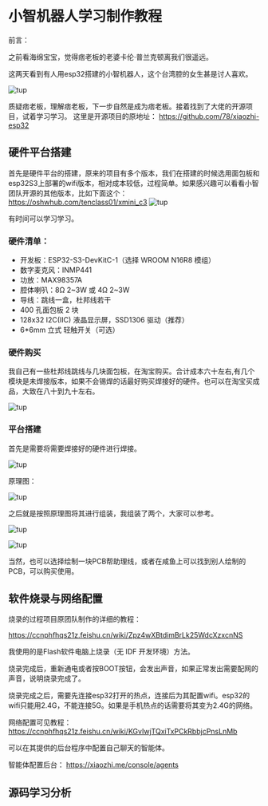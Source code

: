 # 小智机器人学习制作教程

前言：

之前看海绵宝宝，觉得痞老板的老婆卡伦·普兰克顿离我们很遥远。

这两天看到有人用esp32搭建的小智机器人，这个台湾腔的女生甚是讨人喜欢。

![tup](./image/PilaobanLaopo%20(2).webp)

质疑痞老板，理解痞老板，下一步自然是成为痞老板。接着找到了大佬的开源项目，试着学习学习。
这里是开源项目的原地址：
https://github.com/78/xiaozhi-esp32

## 硬件平台搭建

首先是硬件平台的搭建，原来的项目有多个版本，我们在搭建的时候选用面包板和esp32S3上部署的wifi版本，相对成本较低，过程简单。如果感兴趣可以看看小智团队开源的其他版本，比如下面这个：
https://oshwhub.com/tenclass01/xmini_c3
![tup](./image/4bcfbaa1433d464cbea4e7bcc46ee945.webp)

有时间可以学习学习。

### 硬件清单：

- 开发板：ESP32-S3-DevKitC-1（选择 WROOM N16R8 模组）
- 数字麦克风：INMP441
- 功放：MAX98357A
- 腔体喇叭：8Ω 2~3W  或 4Ω 2~3W 
- 导线：跳线一盒，杜邦线若干
- 400 孔面包板 2 块
- 128x32 I2C(IIC) 液晶显示屏，SSD1306 驱动（推荐）
- 6*6mm 立式 轻触开关（可选）

### 硬件购买

我自己有一些杜邦线跳线与几块面包板，在淘宝购买。合计成本六十左右,有几个模块是未焊接版本，如果不会锡焊的话最好购买焊接好的硬件。也可以在淘宝买成品，大致在八十到九十左右。

![tup](./image/Xiaozhi001.jpg)

### 平台搭建

首先是需要将需要焊接好的硬件进行焊接。

![tup](./image/Xiaozhi002.jpg)

原理图：

![tup](./image/Xiaozhi005.jpg)


之后就是按照原理图将其进行组装，我组装了两个，大家可以参考。

![tup](./image/Xiaozhi003.jpg)

![tup](./image/Xiaozhi004.jpg)

当然，也可以选择绘制一块PCB帮助理线，或者在咸鱼上可以找到别人绘制的PCB，可以购买使用。

## 软件烧录与网络配置

烧录的过程项目原团队制作的详细的教程：

https://ccnphfhqs21z.feishu.cn/wiki/Zpz4wXBtdimBrLk25WdcXzxcnNS

我使用的是Flash软件电脑上烧录（无 IDF 开发环境）方法。

烧录完成后，重新通电或者按BOOT按钮，会发出声音，如果正常发出需要配网的声音，说明烧录完成了。

烧录完成之后，需要先连接esp32打开的热点，连接后为其配置wifi。esp32的wifi只能用2.4G，不能连接5G。如果是手机热点的话需要将其变为2.4G的网络。

网络配置可见教程：https://ccnphfhqs21z.feishu.cn/wiki/KGvIwjTQxiTxPCkRbbjcPnsLnMb

可以在其提供的后台程序中配置自己聊天的智能体。

智能体配置后台：
https://xiaozhi.me/console/agents

## 源码学习分析